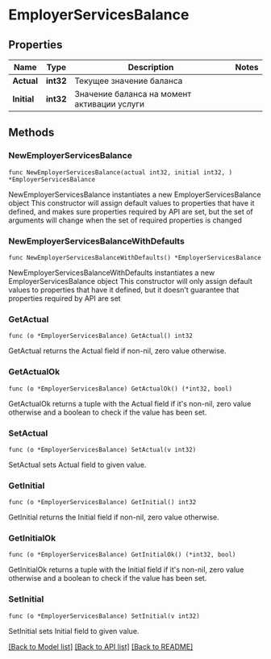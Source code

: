 # EmployerServicesBalance

## Properties

Name | Type | Description | Notes
------------ | ------------- | ------------- | -------------
**Actual** | **int32** | Текущее значение баланса | 
**Initial** | **int32** | Значение баланса на момент активации услуги | 

## Methods

### NewEmployerServicesBalance

`func NewEmployerServicesBalance(actual int32, initial int32, ) *EmployerServicesBalance`

NewEmployerServicesBalance instantiates a new EmployerServicesBalance object
This constructor will assign default values to properties that have it defined,
and makes sure properties required by API are set, but the set of arguments
will change when the set of required properties is changed

### NewEmployerServicesBalanceWithDefaults

`func NewEmployerServicesBalanceWithDefaults() *EmployerServicesBalance`

NewEmployerServicesBalanceWithDefaults instantiates a new EmployerServicesBalance object
This constructor will only assign default values to properties that have it defined,
but it doesn't guarantee that properties required by API are set

### GetActual

`func (o *EmployerServicesBalance) GetActual() int32`

GetActual returns the Actual field if non-nil, zero value otherwise.

### GetActualOk

`func (o *EmployerServicesBalance) GetActualOk() (*int32, bool)`

GetActualOk returns a tuple with the Actual field if it's non-nil, zero value otherwise
and a boolean to check if the value has been set.

### SetActual

`func (o *EmployerServicesBalance) SetActual(v int32)`

SetActual sets Actual field to given value.


### GetInitial

`func (o *EmployerServicesBalance) GetInitial() int32`

GetInitial returns the Initial field if non-nil, zero value otherwise.

### GetInitialOk

`func (o *EmployerServicesBalance) GetInitialOk() (*int32, bool)`

GetInitialOk returns a tuple with the Initial field if it's non-nil, zero value otherwise
and a boolean to check if the value has been set.

### SetInitial

`func (o *EmployerServicesBalance) SetInitial(v int32)`

SetInitial sets Initial field to given value.



[[Back to Model list]](../README.md#documentation-for-models) [[Back to API list]](../README.md#documentation-for-api-endpoints) [[Back to README]](../README.md)


